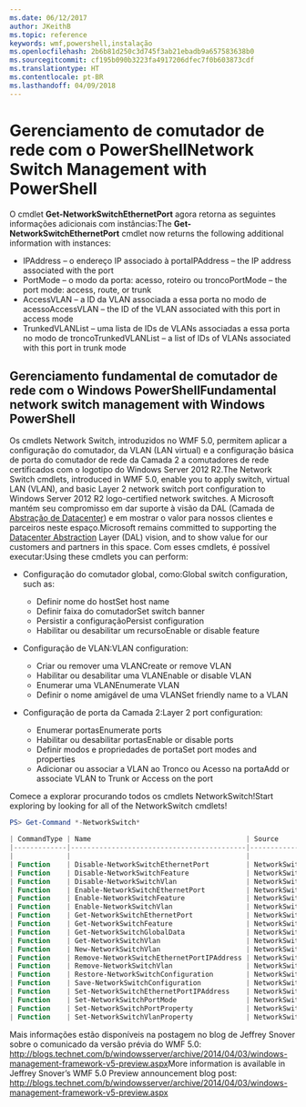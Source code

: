 ```yaml
---
ms.date: 06/12/2017
author: JKeithB
ms.topic: reference
keywords: wmf,powershell,instalação
ms.openlocfilehash: 2b6b81d250c3d745f3ab21ebadb9a657583638b0
ms.sourcegitcommit: cf195b090b3223fa4917206dfec7f0b603873cdf
ms.translationtype: HT
ms.contentlocale: pt-BR
ms.lasthandoff: 04/09/2018
---
```

# <a name="network-switch-management-with-powershell"></a><span data-ttu-id="87007-102">Gerenciamento de comutador de rede com o PowerShell</span><span class="sxs-lookup"><span data-stu-id="87007-102">Network Switch Management with PowerShell</span></span>

<span data-ttu-id="87007-103">O cmdlet **Get-NetworkSwitchEthernetPort** agora retorna as seguintes informações adicionais com instâncias:</span><span class="sxs-lookup"><span data-stu-id="87007-103">The **Get-NetworkSwitchEthernetPort** cmdlet now returns the following additional information with instances:</span></span>

- <span data-ttu-id="87007-104">IPAddress – o endereço IP associado à porta</span><span class="sxs-lookup"><span data-stu-id="87007-104">IPAddress – the IP address associated with the port</span></span>
- <span data-ttu-id="87007-105">PortMode – o modo da porta: acesso, roteiro ou tronco</span><span class="sxs-lookup"><span data-stu-id="87007-105">PortMode – the port mode: access, route, or trunk</span></span>
- <span data-ttu-id="87007-106">AccessVLAN – a ID da VLAN associada a essa porta no modo de acesso</span><span class="sxs-lookup"><span data-stu-id="87007-106">AccessVLAN – the ID of the VLAN associated with this port in access mode</span></span>
- <span data-ttu-id="87007-107">TrunkedVLANList – uma lista de IDs de VLANs associadas a essa porta no modo de tronco</span><span class="sxs-lookup"><span data-stu-id="87007-107">TrunkedVLANList – a list of IDs of VLANs associated with this port in trunk mode</span></span>

## <a name="fundamental-network-switch-management-with-windows-powershell"></a><span data-ttu-id="87007-108">Gerenciamento fundamental de comutador de rede com o Windows PowerShell</span><span class="sxs-lookup"><span data-stu-id="87007-108">Fundamental network switch management with Windows PowerShell</span></span>

<span data-ttu-id="87007-109">Os cmdlets Network Switch, introduzidos no WMF 5.0, permitem aplicar a configuração do comutador, da VLAN (LAN virtual) e a configuração básica de porta do comutador de rede da Camada 2 a comutadores de rede certificados com o logotipo do Windows Server 2012 R2.</span><span class="sxs-lookup"><span data-stu-id="87007-109">The Network Switch cmdlets, introduced in WMF 5.0, enable you to apply switch, virtual LAN (VLAN), and basic Layer 2 network switch port configuration to Windows Server 2012 R2 logo-certified network switches.</span></span> <span data-ttu-id="87007-110">A Microsoft mantém seu compromisso em dar suporte à visão da DAL (Camada de [Abstração de Datacenter](http://technet.microsoft.com/cloud/dal.aspx)) e em mostrar o valor para nossos clientes e parceiros neste espaço.</span><span class="sxs-lookup"><span data-stu-id="87007-110">Microsoft remains committed to supporting the [Datacenter Abstraction](http://technet.microsoft.com/cloud/dal.aspx) Layer (DAL) vision, and to show value for our customers and partners in this space.</span></span> <span data-ttu-id="87007-111">Com esses cmdlets, é possível executar:</span><span class="sxs-lookup"><span data-stu-id="87007-111">Using these cmdlets you can perform:</span></span>

- <span data-ttu-id="87007-112">Configuração do comutador global, como:</span><span class="sxs-lookup"><span data-stu-id="87007-112">Global switch configuration, such as:</span></span>
    - <span data-ttu-id="87007-113">Definir nome do host</span><span class="sxs-lookup"><span data-stu-id="87007-113">Set host name</span></span>
    - <span data-ttu-id="87007-114">Definir faixa do comutador</span><span class="sxs-lookup"><span data-stu-id="87007-114">Set switch banner</span></span>
    - <span data-ttu-id="87007-115">Persistir a configuração</span><span class="sxs-lookup"><span data-stu-id="87007-115">Persist configuration</span></span>
    - <span data-ttu-id="87007-116">Habilitar ou desabilitar um recurso</span><span class="sxs-lookup"><span data-stu-id="87007-116">Enable or disable feature</span></span>

- <span data-ttu-id="87007-117">Configuração de VLAN:</span><span class="sxs-lookup"><span data-stu-id="87007-117">VLAN configuration:</span></span>
    - <span data-ttu-id="87007-118">Criar ou remover uma VLAN</span><span class="sxs-lookup"><span data-stu-id="87007-118">Create or remove VLAN</span></span>
    - <span data-ttu-id="87007-119">Habilitar ou desabilitar uma VLAN</span><span class="sxs-lookup"><span data-stu-id="87007-119">Enable or disable VLAN</span></span>
    - <span data-ttu-id="87007-120">Enumerar uma VLAN</span><span class="sxs-lookup"><span data-stu-id="87007-120">Enumerate VLAN</span></span>
    - <span data-ttu-id="87007-121">Definir o nome amigável de uma VLAN</span><span class="sxs-lookup"><span data-stu-id="87007-121">Set friendly name to a VLAN</span></span>

- <span data-ttu-id="87007-122">Configuração de porta da Camada 2:</span><span class="sxs-lookup"><span data-stu-id="87007-122">Layer 2 port configuration:</span></span>
    - <span data-ttu-id="87007-123">Enumerar portas</span><span class="sxs-lookup"><span data-stu-id="87007-123">Enumerate ports</span></span>
    - <span data-ttu-id="87007-124">Habilitar ou desabilitar portas</span><span class="sxs-lookup"><span data-stu-id="87007-124">Enable or disable ports</span></span>
    - <span data-ttu-id="87007-125">Definir modos e propriedades de porta</span><span class="sxs-lookup"><span data-stu-id="87007-125">Set port modes and properties</span></span>
    - <span data-ttu-id="87007-126">Adicionar ou associar a VLAN ao Tronco ou Acesso na porta</span><span class="sxs-lookup"><span data-stu-id="87007-126">Add or associate VLAN to Trunk or Access on the port</span></span>

<span data-ttu-id="87007-127">Comece a explorar procurando todos os cmdlets NetworkSwitch!</span><span class="sxs-lookup"><span data-stu-id="87007-127">Start exploring by looking for all of the NetworkSwitch cmdlets!</span></span>

```powershell
PS> Get-Command *-NetworkSwitch*

| CommandType | Name                                      | Source        |
|-------------|-------------------------------------------|---------------|
|             |                                           |               |
| Function    | Disable-NetworkSwitchEthernetPort         | NetworkSwitch |
| Function    | Disable-NetworkSwitchFeature              | NetworkSwitch |
| Function    | Disable-NetworkSwitchVlan                 | NetworkSwitch |
| Function    | Enable-NetworkSwitchEthernetPort          | NetworkSwitch |
| Function    | Enable-NetworkSwitchFeature               | NetworkSwitch |
| Function    | Enable-NetworkSwitchVlan                  | NetworkSwitch |
| Function    | Get-NetworkSwitchEthernetPort             | NetworkSwitch |
| Function    | Get-NetworkSwitchFeature                  | NetworkSwitch |
| Function    | Get-NetworkSwitchGlobalData               | NetworkSwitch |
| Function    | Get-NetworkSwitchVlan                     | NetworkSwitch |
| Function    | New-NetworkSwitchVlan                     | NetworkSwitch |
| Function    | Remove-NetworkSwitchEthernetPortIPAddress | NetworkSwitch |
| Function    | Remove-NetworkSwitchVlan                  | NetworkSwitch |
| Function    | Restore-NetworkSwitchConfiguration        | NetworkSwitch |
| Function    | Save-NetworkSwitchConfiguration           | NetworkSwitch |
| Function    | Set-NetworkSwitchEthernetPortIPAddress    | NetworkSwitch |
| Function    | Set-NetworkSwitchPortMode                 | NetworkSwitch |
| Function    | Set-NetworkSwitchPortProperty             | NetworkSwitch |
| Function    | Set-NetworkSwitchVlanProperty             | NetworkSwitch |
```

<span data-ttu-id="87007-128">Mais informações estão disponíveis na postagem no blog de Jeffrey Snover sobre o comunicado da versão prévia do WMF 5.0: <http://blogs.technet.com/b/windowsserver/archive/2014/04/03/windows-management-framework-v5-preview.aspx></span><span class="sxs-lookup"><span data-stu-id="87007-128">More information is available in Jeffrey Snover’s WMF 5.0 Preview announcement blog post: <http://blogs.technet.com/b/windowsserver/archive/2014/04/03/windows-management-framework-v5-preview.aspx></span></span>
